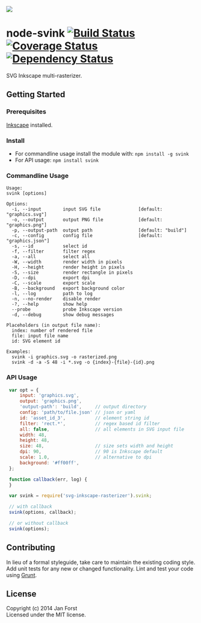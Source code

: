 ![](https://rawgithub.com/darosh/node-svink/master/res/svink-logo.svg)

# node-svink [![Build Status](https://secure.travis-ci.org/darosh/node-svink.png?branch=master)](http://travis-ci.org/darosh/node-svink) [![Coverage Status](https://coveralls.io/repos/darosh/node-svink/badge.png)](https://coveralls.io/r/darosh/node-svink) [![Dependency Status](https://gemnasium.com/darosh/node-svink.png)](https://gemnasium.com/darosh/node-svink)
SVG Inkscape multi-rasterizer.

## Getting Started

### Prerequisites

[Inkscape](http://www.inkscape.org/) installed.

### Install

- For commandline usage install the module with: `npm install -g svink`
- For API usage: `npm install svink`

### Commandline Usage

```
Usage:
svink [options]

Options:
  -i, --input        input SVG file              [default: "graphics.svg"]
  -o, --output       output PNG file             [default: "graphics.png"]
  -p, --output-path  output path                 [default: "build"]
  -c, --config       config file                 [default: "graphics.json"]
  -s, --id           select id
  -f, --filter       filter regex
  -a, --all          select all
  -W, --width        render width in pixels
  -H, --height       render height in pixels
  -S, --size         render rectangle in pixels
  -D, --dpi          export dpi
  -C, --scale        export scale
  -B, --background   export background color
  -l, --log          path to log
  -n, --no-render    disable render
  -?, --help         show help
  --probe            probe Inkscape version
  -d, --debug        show debug messages

Placeholders (in output file name):
  index: number of rendered file
  file: input file name
  id: SVG element id

Examples:
  svink -i graphics.svg -o rasterized.png
  svink -d -a -S 48 -i *.svg -o {index}-{file}-{id}.png
```

### API Usage

```javascript
 var opt = {
     input: 'graphics.svg',
     output: 'graphics.png',
     'output-path': 'build',     // output directory
     config: 'path/to/file.json' // json or yaml
     id: 'asset_id_3',           // element string id
     filter: 'rect.*',           // regex based id filter
     all: false,                 // all elements in SVG input file
     width: 48,
     height: 48,
     size: 48,                   // size sets width and height
     dpi: 90,                    // 90 is Inkscape default
     scale: 1.0,                 // alternative to dpi
     background: '#ff00ff',
 };

 function callback(err, log) {
 }

 var svink = require('svg-inkscape-rasterizer').svink;

 // with callback
 svink(options, callback);

 // or without callback
 svink(options);
 ```

## Contributing
In lieu of a formal styleguide, take care to maintain the existing coding style. Add unit tests for any new or changed functionality. Lint and test your code using [Grunt](http://gruntjs.com/).

## License
Copyright (c) 2014 Jan Forst  
Licensed under the MIT license.
